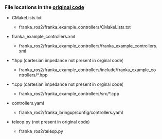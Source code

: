 ### File locations in the [original code](https://github.com/frankaemika/franka_ros2)

- CMakeLists.txt
  - franka_ros2/franka_example_controllers/CMakeLists.txt

- franka_example_controllers.xml
  - franka_ros2/franka_example_controllers/franka_example_controllers.xml

- *.hpp (cartesian impedance not present in orginal code)
  - franka_ros2/franka_example_controllers/include/franka_example_controllers/*.hpp

- *.cpp (cartesian impedance not present in orginal code)
  - franka_ros2/franka_example_controllers/src/*.cpp
 
- controllers.yaml
  - franka_ros2/franka_bringup/config/controllers.yaml
 
- teleop.py (not present in original code)
  - franka_ros2/teleop.py
